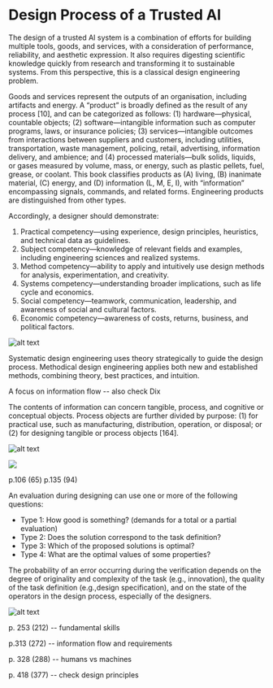 # Design Process of a Trusted AI

The design of a trusted AI system is a combination of efforts for building multiple tools, goods, and services, with a consideration of performance, reliability, and aesthetic expression. It also requires digesting scientific knowledge quickly from research and transforming it to sustainable systems. From this perspective, this is a classical design engineering problem.

Goods and services represent the outputs of an organisation, including artifacts and energy. A “product” is broadly defined as the result of any process [10], and can be categorized as follows: (1) hardware—physical, countable objects; (2) software—intangible information such as computer programs, laws, or insurance policies; (3) services—intangible outcomes from interactions between suppliers and customers, including utilities, transportation, waste management, policing, retail, advertising, information delivery, and ambience; and (4) processed materials—bulk solids, liquids, or gases measured by volume, mass, or energy, such as plastic pellets, fuel, grease, or coolant. This book classifies products as (A) living, (B) inanimate material, (C) energy, and (D) information (L, M, E, I), with “information” encompassing signals, commands, and related forms. Engineering products are distinguished from other types.

Accordingly, a designer should demonstrate:

1. Practical competency—using experience, design principles, heuristics, and technical data as guidelines.
2. Subject competency—knowledge of relevant fields and examples, including engineering sciences and realized systems.
3. Method competency—ability to apply and intuitively use design methods for analysis, experimentation, and creativity.
4. Systems competency—understanding broader implications, such as life cycle and economics.
5. Social competency—teamwork, communication, leadership, and awareness of social and cultural factors.
6. Economic competency—awareness of costs, returns, business, and political factors.

![alt text](<Screenshot 2025-08-14 at 13.50.09.png>)


Systematic design engineering uses theory strategically to guide the design process. Methodical design engineering applies both new and established methods, combining theory, best practices, and intuition.

A focus on information flow -- also check Dix

The contents of information can concern tangible, process, and cognitive or conceptual objects. Process objects are further divided by purpose: (1) for practical use, such as manufacturing, distribution, operation, or disposal; or (2) for designing tangible or process objects [164]. 

![alt text](<Screenshot 2025-08-14 at 14.38.18.png>)

![](<Screenshot 2025-08-14 at 14.41.34.png>)

p.106 (65)
p.135 (94)

An evaluation during designing can use one or more of the following questions:

- Type 1: How good is something? (demands for a total or a partial evaluation)
- Type 2: Does the solution correspond to the task definition?
- Type 3: Which of the proposed solutions is optimal?
- Type 4: What are the optimal values of some properties?

The probability of an error occurring during the verification depends on the degree of originality and complexity of the task (e.g., innovation), the quality of the task definition (e.g.,design specification), and on the state of the operators in the design process, especially of the designers.

![alt text](<Screenshot 2025-08-14 at 15.25.47.png>)

p. 253 (212) -- fundamental skills

p.313 (272) -- information flow and requirements

p. 328 (288) -- humans vs machines

p. 418 (377) -- check design principles